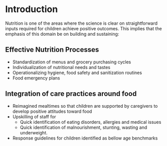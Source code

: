 

# Introduction

Nutrition is one of the areas where the science is clear on straightforward inputs required for children achieve positive outcomes. This implies that the emphasis of this domain be on building and sustaining: 

## Effective Nutrition Processes

- Standardization of menus and grocery purchasing cycles
- Individualization of nutritional needs and tastes
- Operationalizing hygiene, food safety and sanitization routines
- Food emergency plans

## Integration of care practices around food
- Reimagined mealtimes so that children are supported by caregivers to develop positive attitudes toward food
- Upskilling of staff for 
	- Quick identification of eating disorders, allergies and medical issues
	- Quick identification of malnourishment, stunting, wasting and underweight. 
- Response guidelines for children identified as bellow age benchmarks

## 
